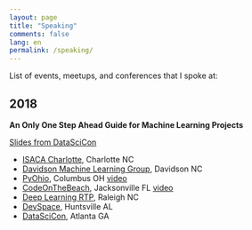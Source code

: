 ```yaml
---
layout: page
title: "Speaking"
comments: false
lang: en
permalink: /speaking/
---
```


List of events, meetups, and conferences that I spoke at:

## 2018

**An Only One Step Ahead Guide for Machine Learning Projects**

[Slides from DataSciCon](https://drive.google.com/open?id=1K6Zz5PYWAlJzLAc0Ft3ooKP5iOf6F50x)

* [ISACA Charlotte](http://www.isaca.org/chapters3/Charlotte/Pages/default.aspx), Charlotte NC
* [Davidson Machine Learning Group](https://www.meetup.com/Davidson-Machine-Learning-Meetup/), Davidson NC
* [PyOhio](https://www.pyohio.org/2018/), Columbus OH [video](https://youtu.be/7D8unG3XMzU)
* [CodeOnTheBeach](https://www.codeonthebeach.com/), Jacksonville FL [video](https://youtu.be/drv64KtC_xw)
* [Deep Learning RTP](https://www.meetup.com/Deep-Learning-RTP/), Raleigh NC
* [DevSpace](https://www.devspaceconf.com/), Huntsville AL
* [DataSciCon](http://datascicon.tech/), Atlanta GA

